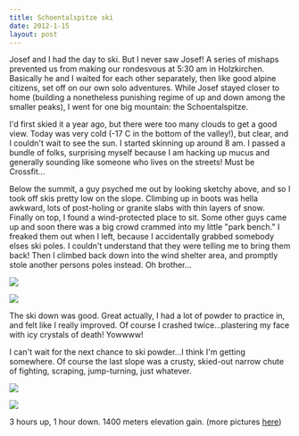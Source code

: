 ```yaml
---
title: Schoentalspitze ski
date: 2012-1-15
layout: post
---
```


Josef and I had the day to ski. But I never saw Josef! A series of mishaps
prevented us from making our rondesvous at 5:30 am in Holzkirchen. Basically
he and I waited for each other separately, then like good alpine citizens,
set off on our own solo adventures. While Josef stayed closer to home (building
a nonetheless punishing regime of up and down among the smaller peaks),
I went for one big mountain: the Schoentalspitze.
  
  
I'd first skied it a year ago, but there were too many clouds to get a
good view. Today was very cold (-17 C in the bottom of the valley!), but
clear, and I couldn't wait to see the sun. I started skinning up around
8 am. I passed a bundle of folks, surprising myself because I am hacking
up mucus and generally sounding like someone who lives on the streets!
Must be Crossfit...
  
  
Below the summit, a guy psyched me out by looking sketchy above, and so
I took off skis pretty low on the slope. Climbing up in boots was hella
awkward, lots of post-holing or granite slabs with thin layers of snow.
Finally on top, I found a wind-protected place to sit. Some other guys
came up and soon there was a big crowd crammed into my little "park bench."
I freaked them out when I left, because I accidentally grabbed somebody
elses ski poles. I couldn't understand that they were telling me to bring
them back! Then I climbed back down into the wind shelter area, and promptly
stole another persons poles instead. Oh brother...
  
  
[![](http://farm8.static.flickr.com/7142/6703551195_5bd5d70bef_b.jpg)](http://www.flickr.com/photos/ripsawridge/6703551195/)
  
  
[![](http://farm8.static.flickr.com/7162/6703557179_a163b5057f_b.jpg)](http://www.flickr.com/photos/ripsawridge/6703557179/)
  
  
The ski down was good. Great actually, I had a lot of powder to practice
in, and felt like I really improved. Of course I crashed twice...plastering
my face with icy crystals of death! Yowwww!
  
  
I can't wait for the next chance to ski powder...I think I'm getting somewhere.
Of course the last slope was a crusty, skied-out narrow chute of fighting,
scraping, jump-turning, just whatever.
  
  
[![](http://farm8.static.flickr.com/7160/6703555063_c829c5ee22_b.jpg)](http://www.flickr.com/photos/ripsawridge/6703555063/)
  
[![](http://farm8.static.flickr.com/7145/6703559825_04037d69c9_b.jpg)](http://www.flickr.com/photos/ripsawridge/6703559825/)
  
  
3 hours up, 1 hour down. 1400 meters elevation gain. (more pictures
[here](http://www.flickr.com/photos/ripsawridge/sets/72157628885317261/with/6703559825/))
